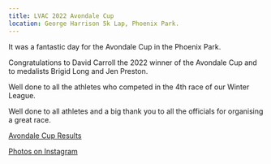 ```yaml
---
title: LVAC 2022 Avondale Cup
location: George Harrison 5k Lap, Phoenix Park.
---
```


It was a fantastic day for the Avondale Cup in the Phoenix Park. 

Congratulations to David Carroll the 2022 winner of the Avondale Cup and to medalists Brigid Long and Jen Preston. 

Well done to all the athletes who competed in the 4th race of our Winter League.

Well done to all athletes and a big thank you to all the officials for organising a great race.

<a href="/races/2022-03-27-lvac-avondale-cup/" target="_blank" rel="noopener noreferrer">Avondale Cup Results</a>

<a href="https://www.instagram.com/p/Cbmx1rQMRB5/" target="_blank" rel="noopener noreferrer">Photos on Instagram</a>
 
